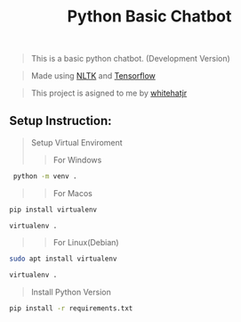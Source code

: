 <h1 align="center">Python Basic Chatbot</h1>
<br>

> This is a basic python chatbot. (Development Version)

> Made using [NLTK](https://www.nltk.org/) and [Tensorflow](https://www.tensorflow.org/)

> This project is asigned to me by [whitehatjr](https://code.byjusfutureschool.com/s/dashboard)

<h2>Setup Instruction: </h2>

> Setup Virtual Enviroment
>
> > For Windows

```sh
 python -m venv .
```

> > For Macos

```sh
pip install virtualenv
```

```sh
virtualenv .
```

> > For Linux(Debian)

```sh
sudo apt install virtualenv
```

```sh
virtualenv .
```

> Install Python Version

```sh
pip install -r requirements.txt
```